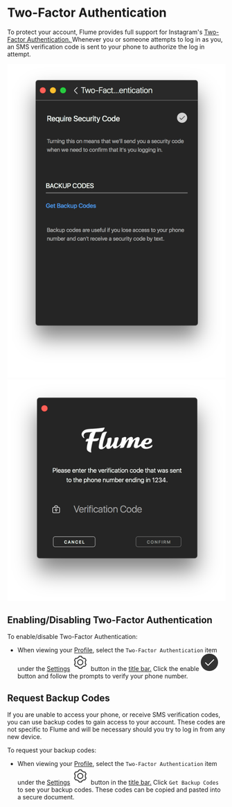 # Two-Factor Authentication

To protect your account, Flume provides full support for Instagram's [Two-Factor Authentication. ](https://help.instagram.com/566810106808145) Whenever you or someone attempts to log in as you, an SMS verification code is sent to your phone to authorize the log in attempt.

 ![](../../../.gitbook/assets/profile-twofactor.png) ![](../../../.gitbook/assets/login-twofactor.png)

## Enabling/Disabling Two-Factor Authentication

To enable/disable Two-Factor Authentication:

* When viewing your [Profile](../), select the `Two-Factor Authentication` item under the [Settings](./) ![](../../../.gitbook/assets/settings.png) button in the [title bar.](../../../misc/glossary.md#title-bar) Click the enable ![](../../../.gitbook/assets/active.png) button and follow the prompts to verify your phone number.

## Request Backup Codes

If you are unable to access your phone, or receive SMS verification codes, you can use backup codes to gain access to your account. These codes are not specific to Flume and will be necessary should you try to log in from any new device.

To request your backup codes:

* When viewing your [Profile](../), select the `Two-Factor Authentication` item under the [Settings](./) ![](../../../.gitbook/assets/settings.png) button in the [title bar.](../../../misc/glossary.md#title-bar) Click `Get Backup Codes` to see your backup codes. These codes can be copied and pasted into a secure document.

